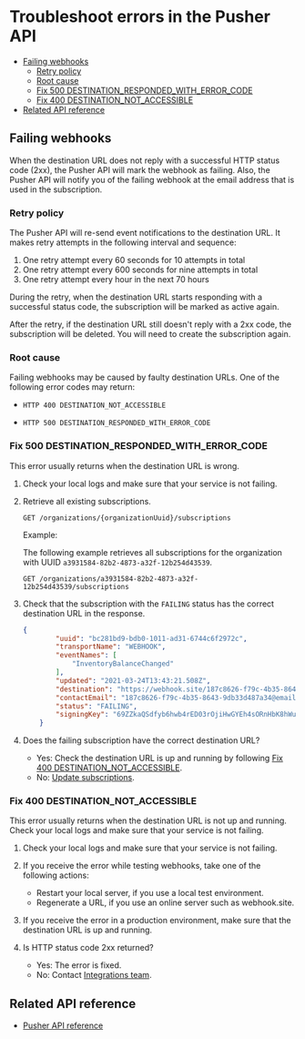 # Troubleshoot errors in the Pusher API
* [Failing webhooks](#failing-webhooks)
    * [Retry policy](#retry-policy)
    * [Root cause](#root-cause)
    * [Fix 500 DESTINATION_RESPONDED_WITH_ERROR_CODE](#fix-500-destination_responded_with_error_code)
    * [Fix 400 DESTINATION_NOT_ACCESSIBLE](#fix-400-destination_not_accessible)
* [Related API reference](#related-api-reference)

## Failing webhooks
When the destination URL does not reply with a successful HTTP status code (2xx), the Pusher API will mark the webhook as failing. Also, the Pusher API will notify you of the failing webhook at the email address that is used in the subscription.

### Retry policy
The Pusher API will re-send event notifications to the destination URL. It makes retry attempts in the following interval and sequence:
1. One retry attempt every 60 seconds for 10 attempts in total
2. One retry attempt every 600 seconds for nine attempts in total
3. One retry attempt every hour in the next 70 hours

During the retry, when the destination URL starts responding with a successful status code, the subscription will be marked as active again.

After the retry, if the destination URL still doesn't reply with a 2xx code, the subscription will be deleted. You will need to create the subscription again.

### Root cause
Failing webhooks may be caused by faulty destination URLs. One of the following error codes may return:

* `HTTP 400 DESTINATION_NOT_ACCESSIBLE`  
 
* `HTTP 500 DESTINATION_RESPONDED_WITH_ERROR_CODE`

### Fix 500 DESTINATION_RESPONDED_WITH_ERROR_CODE
This error usually returns when the destination URL is wrong.

1. Check your local logs and make sure that your service is not failing.
2. Retrieve all existing subscriptions.
       
    ```http
    GET /organizations/{organizationUuid}/subscriptions
    ```
   
   Example:
      
      The following example retrieves all subscriptions for the organization with UUID `a3931584-82b2-4873-a32f-12b254d43539`.
      
      ```http
      GET /organizations/a3931584-82b2-4873-a32f-12b254d43539/subscriptions
      ```
   
 
3. Check that the subscription with the `FAILING` status has the correct destination URL in the response.

    ```json
    {
            "uuid": "bc281bd9-bdb0-1011-ad31-6744c6f2972c",
            "transportName": "WEBHOOK",
            "eventNames": [
                "InventoryBalanceChanged"
            ],
            "updated": "2021-03-24T13:43:21.508Z",
            "destination": "https://webhook.site/187c8626-f79c-4b35-8643-9db33d487a34",
            "contactEmail": "187c8626-f79c-4b35-8643-9db33d487a34@email.webhook.site",
            "status": "FAILING",
            "signingKey": "69ZZkaQSdfyb6hwb4rED03rOjiHwGYEh4sORnHbK8hWuxekGP3hBgw95ZFv4FAH6"
        }
    ```
    
4. Does the failing subscription have the correct destination URL?
    * Yes: Check the destination URL is up and running by following [Fix 400 DESTINATION_NOT_ACCESSIBLE](#fix-400-destination_not_accessible).
    * No: [Update subscriptions](user-guides/update-subscriptions.md).
 
    
### Fix 400 DESTINATION_NOT_ACCESSIBLE
This error usually returns when the destination URL is not up and running. Check your local logs and make sure that your service is not failing.

1. Check your local logs and make sure that your service is not failing.
2. If you receive the error while testing webhooks, take one of the following actions: 

    * Restart your local server, if you use a local test environment. 
    * Regenerate a URL, if you use an online server such as webhook.site.
    
3. If you receive the error in a production environment, make sure that the destination URL is up and running.

4. Is HTTP status code 2xx returned?
    * Yes: The error is fixed.
    * No: Contact [Integrations team](mailto:api@zettle.com). 

## Related API reference
* [Pusher API reference](api-reference.md)
